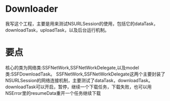 # Downloader
我写这个工程，主要是用来测试NSURLSession的使用，包括它的dataTask，downloadTask，uploadTask，以及后台运行机制。

# 要点
核心的类为网络类:SSFNetWork,SSFNetWorkDelegate,以及model类:SSFDownloadTask。
SSFNetWork,SSFNetWorkDelegate这两个主要封装了NSURLSession的网络连接机制，主要测试了dataTask，downloadTask。
downloadTask可以开启，暂停，继续一个下载任务，下载失败，也可以用NSError里的resumeData重开一个任务继续下载
